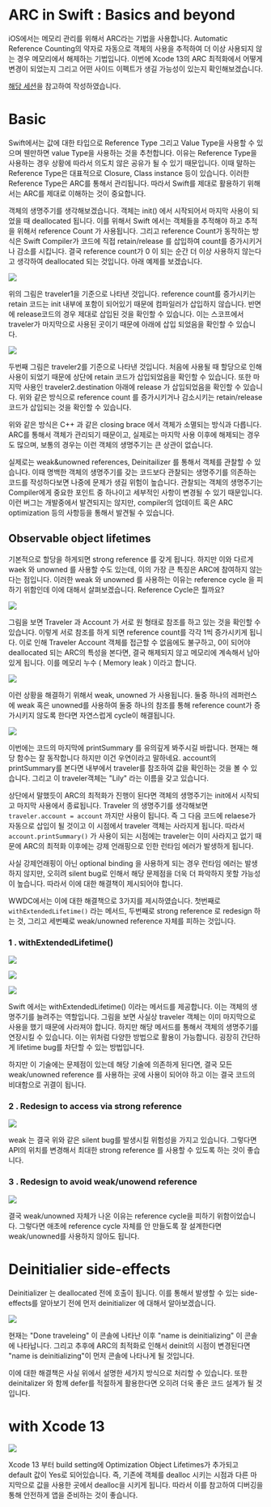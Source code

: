 # ARC in Swift : Basics and beyond

iOS에서는 메모리 관리를 위해서 ARC라는 기법을 사용합니다. Automatic Reference Counting의 약자로 자동으로 객체의 사용을 추적하여 더 이상 사용되지 않는 경우 메모리에서 해제하는 기법입니다. 이번에 Xcode 13의 ARC 최적화에서 어떻게 변경이 되었는지 그리고 어떤 사이드 이펙트가 생길 가능성이 있는지 확인해보겠습니다. 

[해당 세션](https://developer.apple.com/videos/play/wwdc2021/10216/)을 참고하여 작성하였습니다.



# Basic

Swift에서는 값에 대한 타입으로 Reference Type 그리고 Value Type을 사용할 수 있으며 웬만하면 value Type을 사용하는 것을 추천합니다. 이유는 Reference Type을 사용하는 경우 상황에 따라서 의도치 않은 공유가 될 수 있기 때문입니다. 이때 말하는 Reference Type은 대표적으로 Closure, Class instance 등이 있습니다. 이러한 Reference Type은 ARC를 통해서 관리됩니다. 따라서 Swift를 제대로 활용하기 위해서는 ARC를 제대로 이해하는 것이 중요합니다.



객체의 생명주기를 생각해보겠습니다. 객체는 init() 에서 시작되어서 마지막 사용이 되었을 때 deallocated 됩니다. 이를 위해서 Swift 에서는 객체들을 추적해야 하고 추적을 위해서 reference Count 가 사용됩니다. 그리고 reference Count가 동작하는 방식은 Swift Compiler가 코드에 직접 retain/release 를 삽입하여 count를 증가시키거나 감소를 시킵니다. 결국 reference count가 0 이 되는 순간 더 이상 사용하지 않는다고 생각하여 deallocated 되는 것입니다. 아래 예제를 보겠습니다.

![](./images/21_arc_1.png) 

위의 그림은 traveler1을 기준으로 나타낸 것입니다. reference count를 증가시키는 retain 코드는 init 내부에 포함이 되어있기 때문에 컴파일러가 삽입하지 않습니다. 반면에 release코드의 경우 제대로 삽입된 것을 확인할 수 있습니다. 이는 스코프에서 traveler가 마지막으로 사용된 곳이기 때문에 아래에 삽입 되었음을 확인할 수 있습니다. 

![](./images/21_arc_2.png)

두번째 그림은 traveler2를 기준으로 나타낸 것입니다. 처음에 사용될 때 할당으로 인해 사용이 되었기 때문에 상단에 retain 코드가 삽입되었음을 확인할 수 있습니다. 또한 마지막 사용인 traveler2.destination 아래에 release 가 삽입되었음을 확인할 수 있습니다. 위와 같은 방식으로 reference count 를 증가시키거나 감소시키는 retain/release 코드가 삽입되는 것을 확인할 수 있습니다.



위와 같은 방식은 C++ 과 같은 closing brace 에서 객체가 소멸되는 방식과 다릅니다. ARC를 통해서 객체가 관리되기 때문이고,   실제로는 마지막 사용 이후에 해제되는 경우도 많으며, 보통의 경우는 이런 객체의 생명주기는 큰 상관이 없습니다. 



실제로는 weak&unowned references, Deinitailizer 를 통해서 객체를 관찰할 수 있습니다. 이때 명백한 객체의 생명주기를 갖는 코드보다 관찰되는 생명주기를 의존하는 코드를 작성하다보면 나중에 문제가 생길 위험이 높습니다. 관찰되는 객체의 생명주기는 Compiler에게 중요한 포인트 중 하나이고 세부적인 사항이 변경될 수 있기 때문입니다. 이런 버그는 개발중에서 발견되지는 않지만, compiler의 업데이트 혹은 ARC optimization 등의 사항등을 통해서 발견될 수 있습니다.



## Observable object lifetimes

기본적으로 할당을 하게되면 strong reference 를 갖게 됩니다. 하지만 이와 다르게 waek 와 unowned 를 사용할 수도 있는데, 이의 가장 큰 특징은 ARC에 참여하지 않는다는 점입니다. 이러한 weak 와 unowned 를 사용하는 이유는 reference cycle 을 피하기 위함인데 이에 대해서 살펴보겠습니다. Reference Cycle은 뭘까요?

![](./images/21_arc_3.png)

그림을 보면 Traveler 과 Account 가 서로 원 형태로 참조를 하고 있는 것을 확인할 수 있습니다. 이렇게 서로 참조를 하게 되면 reference count를 각각 1씩 증가시키게 됩니다. 이로 인해 Traveler Account 객체를 접근할 수 없음에도 불구하고, 0이 되어야 deallocated 되는 ARC의 특성을 본다면, 결국 해제되지 않고 메모리에 계속해서 남아있게 됩니다. 이를 메모리 누수 ( Memory leak ) 이라고 합니다.

![](./images/21_arc_4.png)

이런 상황을 해결하기 위해서 weak, unowned 가 사용됩니다. 둘중 하나의 레퍼런스에 weak 혹은 unowned를 사용하여 둘중 하나의 참조를 통해 reference count가 증가시키지 않도록 한다면 자연스럽게 cycle이 해결됩니다.



![](./images/21_arc_5.png)



이번에는 코드의 마지막에 printSummary 를 유의깊게 봐주시길 바랍니다. 현재는 해당 함수는 잘 동작합니다 하지만 이건 우연이라고 말하네요. account의 printSummary를 본다면 내부에서 traveler를 참조하여 값을 확인하는 것을 볼 수 있습니다. 그리고 이 traveler객체는 "Lily" 라는 이름을 갖고 있습니다. 



상단에서 말했듯이 ARC의 최적화가 진행이 된다면 객체의 생명주기는 init에서 시작되고 마지막 사용에서 종료됩니다. Traveler 의 생명주기를 생각해보면 `traveler.account = account` 까지만 사용이 됩니다. 즉 그 다음 코드에 relaese가 자동으로 삽입이 될 것이고 이 시점에서 traveler 객체는 사라지게 됩니다. 따라서 `account.printSummary()` 가 사용이 되는 시점에는 traveler는 이미 사라지고 없기 때문에 ARC의 최적화 이후에는 강제 언래핑으로 인한 런타임 에러가 발생하게 됩니다. 



사실 강제언래핑이 아닌 optional binding 을 사용하게 되는 경우 런타임 에러는 발생하지 않지만, 오히려 silent bug로 인해서 해당 문제점을 더욱 더 파악하지 못할 가능성이 높습니다. 따라서 이에 대한 해결책이 제시되어야 합니다.



WWDC에서는 이에 대한 해결책으로 3가지를 제시하였습니다. 첫번째로  `withExtendedLifetime()` 라는 메서드, 두번째로 strong reference 로 redesign 하는 것, 그리고 세번째로 weak/unowned reference 자체를 피하는 것입니다.



### 1 . withExtendedLifetime()

![](./images/21_arc_6.png)

![](./images/21_arc_7.png)

![](./images/21_arc_8.png)

Swift 에서는 withExtendedLifetime() 이라는 메서드를 제공합니다. 이는 객체의 생명주기를 늘려주는 역할입니다. 그림을 보면 사실상 traveler 객체는 이미 마지막으로 사용을 했기 때문에 사라져야 합니다. 하지만 해당 메서드를 통해서 객체의 생명주기를 연장시킬 수 있습니다. 이는 위처럼 다양한 방법으로 활용이 가능합니다. 굉장히 간단하게 lifetime bug를 차단할 수 있는 방법입니다.



하지만 이 기술에는 문제점이 있는데 해당 기술에 의존하게 된다면, 결국 모든 weak/unowned reference 를 사용하는 곳에 사용이 되어야 하고 이는 결국 코드의 비대함으로 귀결이 됩니다. 



### 2 . Redesign to access via strong reference

![](./images/21_arc_9.png)

weak 는 결국 위와 같은 silent bug를 발생시킬 위험성을 가지고 있습니다. 그렇다면 API의 위치를 변경해서 최대한 strong reference 를 사용할 수 있도록 하는 것이 좋습니다.



### 3 . Redesign to avoid weak/unowend reference

![](./images/21_arc_10.png)

결국 weak/unowned 자체가 나온 이유는 reference cycle을 피하기 위함이었습니다. 그렇다면 애초에 reference cycle 자체를 안 만들도록 잘 설계한다면 weak/unowned를 사용하지 않아도 됩니다.





# Deinitialier side-effects

Deinitializer 는 deallocated 전에 호출이 됩니다. 이를 통해서 발생할 수 있는 side-effects를 알아보기 전에 먼저 deinitializer 에 대해서 알아보겠습니다.

![](./images/21_arc_11.png)

현재는 "Done traveleing" 이 콘솔에 나타난 이후 "name is deinitializing" 이 콘솔에 나타납니다. 그리고 추후에 ARC의 최적화로 인해서 deinit의 시점이 변경된다면 "name is deinitializing"이 먼저 콘솔에 나타나게 될 것입니다.



이에 대한 해결책은 사실 위에서 설명한 세가지 방식으로 처리할 수 있습니다. 또한 deinitalizer 와 함께 defer를 적절하게 활용한다면 오히려 더욱 좋은 코드 설계가 될 것입니다.



# with Xcode 13

![](./images/21_arc_12.png)

Xcode 13 부터 build setting에 Optimization Object Lifetimes가 추가되고 default 값이 Yes로 되어있습니다. 즉, 기존에 객체를 dealloc 시키는 시점과 다른 마지막으로 값을 사용한 곳에서 dealloc을 시키게 됩니다. 따라서 이를 참고하여 디버깅을 통해 안전하게 앱을 준비하는 것이 좋습니다.

